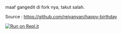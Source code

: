 maaf gangedit di fork nya, takut salah. 

Source : https://github.com/reiyanyan/happy-birthday

[![Run on Repl.it](https://replit.com/badge/github/Frllzwrtmn/hbd)](https://replit.com/new/github/Frllzwrtmn/hbd)
